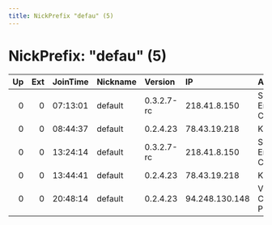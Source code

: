 ```yaml
---
title: NickPrefix "defau" (5)
---
```


# NickPrefix: "defau" (5)

|   Up |   Ext | JoinTime   | Nickname   | Version    | IP             | AS                                    | CC   |   ORp |   Dirp | OS      | Contact   |   eFamMembers |
|-----:|------:|:-----------|:-----------|:-----------|:---------------|:--------------------------------------|:-----|------:|-------:|:--------|:----------|--------------:|
|    0 |     0 | 07:13:01   | default    | 0.3.2.7-rc | 218.41.8.150   | So-net Entertainment Corporation      | jp   | 18293 |      0 | Windows | None      |             1 |
|    0 |     0 | 08:44:37   | default    | 0.2.4.23   | 78.43.19.218   | Kabel BW                              | de   |   443 |   9030 | Windows | None      |             1 |
|    0 |     0 | 13:24:14   | default    | 0.3.2.7-rc | 218.41.8.150   | So-net Entertainment Corporation      | jp   | 18293 |      0 | Windows | None      |             1 |
|    0 |     0 | 13:44:41   | default    | 0.2.4.23   | 78.43.19.218   | Kabel BW                              | de   |   443 |   9030 | Windows | None      |             1 |
|    0 |     0 | 20:48:14   | default    | 0.2.4.23   | 94.248.130.148 | ViDaNet Cabletelevision Provider Ltd. | hu   |   443 |   9030 | Windows | None      |             1 |
